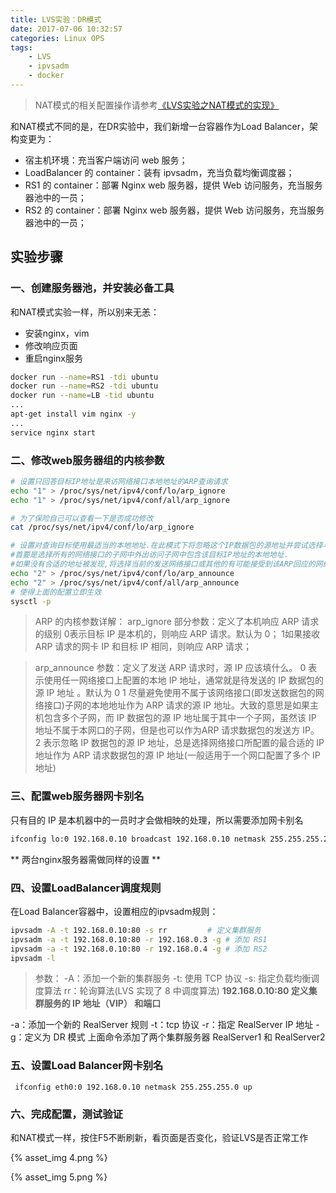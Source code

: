 ```yaml
---
title: LVS实验：DR模式
date: 2017-07-06 10:32:57
categories: Linux OPS
tags:
	- LVS
	- ipvsadm
	- docker
---
```




> NAT模式的相关配置操作请参考[《LVS实验之NAT模式的实现》](http://wyman.wang/2017/07/05/LVS%E5%AE%9E%E9%AA%8C%EF%BC%9ANAT%E6%A8%A1%E5%BC%8F/)


和NAT模式不同的是，在DR实验中，我们新增一台容器作为Load Balancer，架构变更为：

- 宿主机环境：充当客户端访问 web 服务；
- LoadBalancer 的 container：装有 ipvsadm，充当负载均衡调度器；
- RS1 的 container：部署 Nginx web 服务器，提供 Web 访问服务，充当服务器池中的一员；
- RS2 的 container：部署 Nginx web 服务器，提供 Web 访问服务，充当服务器池中的一员；

## 实验步骤 ##

### 一、创建服务器池，并安装必备工具 ###

和NAT模式实验一样，所以别来无恙：

- 安装nginx，vim
- 修改响应页面
- 重启nginx服务

```bash
docker run --name=RS1 -tdi ubuntu
docker run --name=RS2 -tdi ubuntu
docker run --name=LB -tid ubuntu
...
apt-get install vim nginx -y
...
service nginx start
```

### 二、修改web服务器组的内核参数 ###

```bash
# 设置只回答目标IP地址是来访网络接口本地地址的ARP查询请求
echo "1" > /proc/sys/net/ipv4/conf/lo/arp_ignore
echo "1" > /proc/sys/net/ipv4/conf/all/arp_ignore

# 为了保险自己可以查看一下是否成功修改
cat /proc/sys/net/ipv4/conf/lo/arp_ignore

# 设置对查询目标使用最适当的本地地址.在此模式下将忽略这个IP数据包的源地址并尝试选择与能与该地址通信的本地地址.
#首要是选择所有的网络接口的子网中外出访问子网中包含该目标IP地址的本地地址. 
#如果没有合适的地址被发现,将选择当前的发送网络接口或其他的有可能接受到该ARP回应的网络接口来进行发送.
echo "2" > /proc/sys/net/ipv4/conf/lo/arp_announce
echo "2" > /proc/sys/net/ipv4/conf/all/arp_announce
# 使得上面的配置立即生效
sysctl -p
```


> ARP 的内核参数详解：
> arp_ignore 部分参数：定义了本机响应 ARP 请求的级别
> 0表示目标 IP 是本机的，则响应 ARP 请求。默认为 0；
> 1如果接收 ARP 请求的网卡 IP 和目标 IP 相同，则响应 ARP 请求；


> arp_announce 参数：定义了发送 ARP 请求时，源 IP 应该填什么。
> 0 表示使用任一网络接口上配置的本地 IP 地址，通常就是待发送的 IP 数据包的源 IP 地址 。默认为 0
> 1 尽量避免使用不属于该网络接口(即发送数据包的网络接口)子网的本地地址作为 ARP 请求的源 IP 地址。大致的意思是如果主机包含多个子网，而 IP 数据包的源 IP 地址属于其中一个子网，虽然该 IP 地址不属于本网口的子网，但是也可以作为ARP 请求数据包的发送方 IP。
> 2 表示忽略 IP 数据包的源 IP 地址，总是选择网络接口所配置的最合适的 IP 地址作为 ARP 请求数据包的源 IP 地址(一般适用于一个网口配置了多个 IP 地址)

### 三、配置web服务器网卡别名 ###

只有目的 IP 是本机器中的一员时才会做相映的处理，所以需要添加网卡别名
```bash
ifconfig lo:0 192.168.0.10 broadcast 192.168.0.10 netmask 255.255.255.255 up
```

** 两台nginx服务器需做同样的设置 **

### 四、设置LoadBalancer调度规则 ###

在Load Balancer容器中，设置相应的ipvsadm规则：
```bash
ipvsadm -A -t 192.168.0.10:80 -s rr         # 定义集群服务
ipvsadm -a -t 192.168.0.10:80 -r 192.168.0.3 -g # 添加 RS1
ipvsadm -a -t 192.168.0.10:80 -r 192.168.0.4 -g # 添加 RS2
ipvsadm -l 
```

> 参数：
-A：添加一个新的集群服务
-t: 使用 TCP 协议
-s: 指定负载均衡调度算法
rr：轮询算法(LVS 实现了 8 中调度算法)
**192.168.0.10:80 定义集群服务的 IP 地址（VIP） 和端口**

> 
-a：添加一个新的 RealServer 规则
-t：tcp 协议
-r：指定 RealServer IP 地址
-g：定义为 DR 模式
上面命令添加了两个集群服务器 RealServer1 和 RealServer2

### 五、设置Load Balancer网卡别名 ###
`
ifconfig eth0:0 192.168.0.10 netmask 255.255.255.0 up`


### 六、完成配置，测试验证 ###
和NAT模式一样，按住F5不断刷新，看页面是否变化，验证LVS是否正常工作


{% asset_img 4.png %}

{% asset_img 5.png %}
